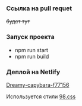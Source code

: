 
### **Ссылка на pull requet**
~~будет тут~~


### **Запуск проекта**
* npm run start
* npm run build


### **Деплой на Netlify**
[Dreamy-capybara-f77156](https://dreamy-capybara-f77156.netlify.app/)


Используется стили [98.css](https://jdan.github.io/98.css/)